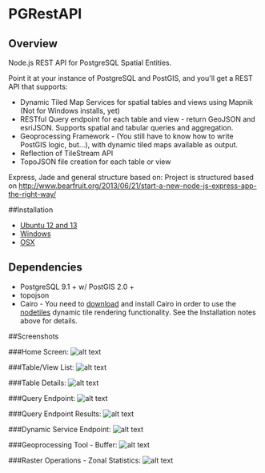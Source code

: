 PGRestAPI
=========

## Overview

Node.js REST API for PostgreSQL Spatial Entities.

Point it at your instance of PostgreSQL and PostGIS,
and you'll get a REST API that supports:
* Dynamic Tiled Map Services for spatial tables and views using Mapnik (Not for Windows installs, yet)
* RESTful Query endpoint for each table and view - return GeoJSON and esriJSON.  Supports spatial and tabular queries and aggregation.
* Geoprocessing Framework - (You still have to know how to write PostGIS logic, but...), with dynamic tiled maps available as output.
* Reflection of TileStream API
* TopoJSON file creation for each table or view

Express, Jade and general structure based on:
Project is structured based on http://www.bearfruit.org/2013/06/21/start-a-new-node-js-express-app-the-right-way/

##Installation

* [Ubuntu 12 and 13](/docs/Ubuntu_Install.md)
* [Windows](/docs/Windows_Install.md)
* [OSX](/docs/OSX_Install.md)

## Dependencies

* PostgreSQL 9.1 + w/ PostGIS 2.0 +
* topojson
* Cairo - You need to [download](http://www.gtk.org/download/index.php) and install Cairo in order to use the [nodetiles](https://github.com/nodetiles/nodetiles-core) dynamic tile rendering functionality. See the Installation notes above for details.


##Screenshots

###Home Screen:
![alt text](https://raw.github.com/spatialdev/PGRestAPI/master/docs/screens/services.png "Services Screen")

###Table/View List:
![alt text](https://raw.github.com/spatialdev/PGRestAPI/master/docs/screens/tablelist.png "Table List Screen")

###Table Details:
![alt text](https://raw.github.com/spatialdev/PGRestAPI/master/docs/screens/tabledetail.png "Table List Screen")

###Query Endpoint:
![alt text](https://raw.github.com/spatialdev/PGRestAPI/master/docs/screens/query.png "Query Endpoint")

###Query Endpoint Results:
![alt text](https://raw.github.com/spatialdev/PGRestAPI/master/docs/screens/query2.png "Query Endpoint Results")

###Dynamic Service Endpoint:
![alt text](https://raw.github.com/spatialdev/PGRestAPI/master/docs/screens/dynamic.png "Dynamic Map endpoint")

###Geoprocessing Tool - Buffer:
![alt text](https://raw.github.com/spatialdev/PGRestAPI/master/docs/screens/gpbuffer.png "GP Buffer")

###Raster Operations - Zonal Statistics:
![alt text](https://raw.github.com/spatialdev/PGRestAPI/master/docs/screens/raster.png "Raster Zonal Statistics")
